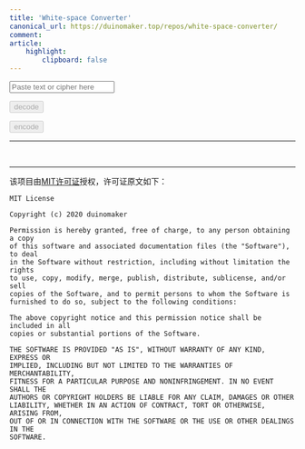 ```yaml
---
title: 'White-space Converter'
canonical_url: https://duinomaker.top/repos/white-space-converter/
comment:
article:
    highlight:
        clipboard: false
---
```


<div class="field has-addons">
<p class="control"><input id="cipher" class="input" type="text" placeholder="Paste text or cipher here"></p>
<p class="control"><button id="decode" class="button" onclick="decode()" disabled>decode</button></p>
<p class="control"><button id="encode" class="button" onclick="encode()" data-clipboard-target="#out" disabled>encode</button></p>
</div>

---

<p id="out" class="mono"><br /></p>
<script src="https://cdnjs.cloudflare.com/ajax/libs/crypto-js/4.0.0/crypto-js.min.js"></script>
<script src="https://cdn.jsdelivr.net/npm/clipboard@latest/dist/clipboard.min.js"></script>
<script src="converter.js"></script>

---

该项目由<a rel="license" href="https://opensource.org/licenses/mit-license.php" title="The MIT License" target="_blank">MIT许可证</a>授权，许可证原文如下：

``` plain LICENSE >folded https://duinomaker.top/repos/white-space-converter/LICENSE /repos/white-space-converter/LICENSE
MIT License

Copyright (c) 2020 duinomaker

Permission is hereby granted, free of charge, to any person obtaining a copy
of this software and associated documentation files (the "Software"), to deal
in the Software without restriction, including without limitation the rights
to use, copy, modify, merge, publish, distribute, sublicense, and/or sell
copies of the Software, and to permit persons to whom the Software is
furnished to do so, subject to the following conditions:

The above copyright notice and this permission notice shall be included in all
copies or substantial portions of the Software.

THE SOFTWARE IS PROVIDED "AS IS", WITHOUT WARRANTY OF ANY KIND, EXPRESS OR
IMPLIED, INCLUDING BUT NOT LIMITED TO THE WARRANTIES OF MERCHANTABILITY,
FITNESS FOR A PARTICULAR PURPOSE AND NONINFRINGEMENT. IN NO EVENT SHALL THE
AUTHORS OR COPYRIGHT HOLDERS BE LIABLE FOR ANY CLAIM, DAMAGES OR OTHER
LIABILITY, WHETHER IN AN ACTION OF CONTRACT, TORT OR OTHERWISE, ARISING FROM,
OUT OF OR IN CONNECTION WITH THE SOFTWARE OR THE USE OR OTHER DEALINGS IN THE
SOFTWARE.
```